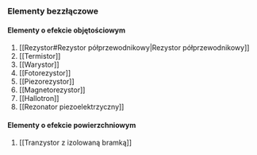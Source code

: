 ### Elementy bezzłączowe
#### Elementy o efekcie objętościowym
1. [[Rezystor#Rezystor półprzewodnikowy|Rezystor półprzewodnikowy]]
2. [[Termistor]]
3. [[Warystor]]
4. [[Fotorezystor]]
5. [[Piezorezystor]]
6. [[Magnetorezystor]]
7. [[Hallotron]]
8. [[Rezonator piezoelektrzyczny]]

#### Elementy o efekcie powierzchniowym
1. [[Tranzystor z izolowaną bramką]]